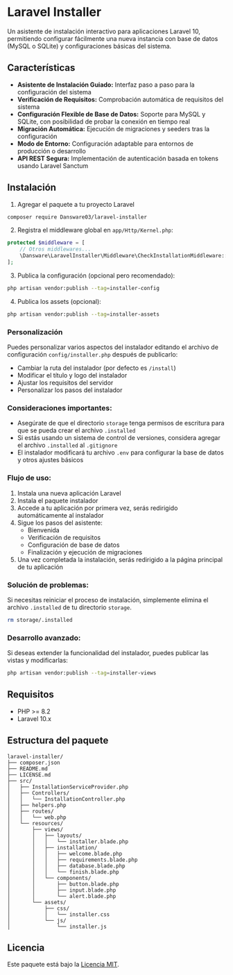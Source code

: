 # Laravel Installer

Un asistente de instalación interactivo para aplicaciones Laravel 10, permitiendo configurar fácilmente una nueva instancia con base de datos (MySQL o SQLite) y configuraciones básicas del sistema.

## Características

- **Asistente de Instalación Guiado:** Interfaz paso a paso para la configuración del sistema
- **Verificación de Requisitos:** Comprobación automática de requisitos del sistema
- **Configuración Flexible de Base de Datos:** Soporte para MySQL y SQLite, con posibilidad de probar la conexión en tiempo real
- **Migración Automática:** Ejecución de migraciones y seeders tras la configuración
- **Modo de Entorno:** Configuración adaptable para entornos de producción o desarrollo
- **API REST Segura:** Implementación de autenticación basada en tokens usando Laravel Sanctum

## Instalación

1. Agregar el paquete a tu proyecto Laravel

```bash
composer require Dansware03/laravel-installer
```

2. Registra el middleware global en `app/Http/Kernel.php`:

```php
protected $middleware = [
    // Otros middlewares...
    \Dansware\LaravelInstaller\Middleware\CheckInstallationMiddleware::class,
];
```

3. Publica la configuración (opcional pero recomendado):

```bash
php artisan vendor:publish --tag=installer-config
```

4. Publica los assets (opcional):

```bash
php artisan vendor:publish --tag=installer-assets
```

### Personalización

Puedes personalizar varios aspectos del instalador editando el archivo de configuración `config/installer.php` después de publicarlo:

- Cambiar la ruta del instalador (por defecto es `/install`)
- Modificar el título y logo del instalador
- Ajustar los requisitos del servidor
- Personalizar los pasos del instalador

### Consideraciones importantes:

- Asegúrate de que el directorio `storage` tenga permisos de escritura para que se pueda crear el archivo `.installed`
- Si estás usando un sistema de control de versiones, considera agregar el archivo `.installed` al `.gitignore`
- El instalador modificará tu archivo `.env` para configurar la base de datos y otros ajustes básicos

### Flujo de uso:

1. Instala una nueva aplicación Laravel
2. Instala el paquete instalador
3. Accede a tu aplicación por primera vez, serás redirigido automáticamente al instalador
4. Sigue los pasos del asistente:
   - Bienvenida
   - Verificación de requisitos
   - Configuración de base de datos
   - Finalización y ejecución de migraciones
5. Una vez completada la instalación, serás redirigido a la página principal de tu aplicación

### Solución de problemas:

Si necesitas reiniciar el proceso de instalación, simplemente elimina el archivo `.installed` de tu directorio `storage`.

```bash
rm storage/.installed
```

### Desarrollo avanzado:

Si deseas extender la funcionalidad del instalador, puedes publicar las vistas y modificarlas:

```bash
php artisan vendor:publish --tag=installer-views
```

## Requisitos

- PHP >= 8.2
- Laravel 10.x

## Estructura del paquete
```
laravel-installer/
├── composer.json
├── README.md
├── LICENSE.md
├── src/
│   ├── InstallationServiceProvider.php
│   ├── Controllers/
│   │   └── InstallationController.php
│   ├── helpers.php
│   ├── routes/
│   │   └── web.php
│   └── resources/
│       ├── views/
│       │   ├── layouts/
│       │   │   └── installer.blade.php
│       │   ├── installation/
│       │   │   ├── welcome.blade.php
│       │   │   ├── requirements.blade.php
│       │   │   ├── database.blade.php
│       │   │   └── finish.blade.php
│       │   └── components/
│       │       ├── button.blade.php
│       │       ├── input.blade.php
│       │       └── alert.blade.php
│       └── assets/
│           ├── css/
│           │   └── installer.css
│           └── js/
│               └── installer.js
```
## Licencia

Este paquete está bajo la [Licencia MIT](LICENSE.md).